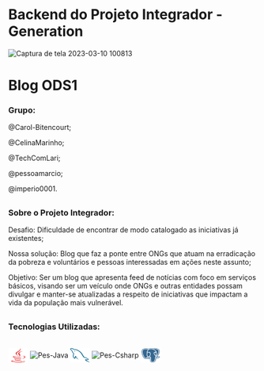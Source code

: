 # Backend do Projeto Integrador - Generation

![Captura de tela 2023-03-10 100813](https://user-images.githubusercontent.com/103587377/224324032-c63d948f-0473-4266-8bf3-f1a1cb9af03d.jpg)

# Blog ODS1

### Grupo:
@Carol-Bitencourt;

@CelinaMarinho; 

@TechComLari; 

@pessoamarcio; 

@imperio0001.

##


### Sobre o Projeto Integrador:

Desafio: Dificuldade de encontrar de modo catalogado as iniciativas já existentes; 

Nossa solução: Blog que faz a ponte entre ONGs que atuam na erradicação da pobreza e voluntários e pessoas interessadas em ações neste assunto;

Objetivo: Ser um blog que apresenta feed de notícias com foco em serviços básicos, visando ser um veículo onde ONGs e  outras entidades possam 
divulgar e manter-se atualizadas a respeito de iniciativas que impactam a vida da população mais vulnerável.

##

### Tecnologias Utilizadas:

<div style="display: inline_block"><br>
<img align="center" alt="Pes-Java" height="30" width="40" src="https://raw.githubusercontent.com/devicons/devicon/master/icons/java/java-plain.svg">
<img align="center" alt="Pes-Java" height="30" width="40" src="https://user-images.githubusercontent.com/33158051/103925017-e7673b80-50e4-11eb-9379-ceb82e3f382c.png">
<img align="center" alt="Pes-Csharp" height="30" width="40" src="https://raw.githubusercontent.com/devicons/devicon/master/icons/mysql/mysql-plain.svg">
<img align="center" alt="Pes-Csharp" height="30" width="40" src="https://user-images.githubusercontent.com/103587377/224327362-723dbd27-db64-4870-acea-7b0d1648c918.png">
<img align="center" alt="Pes-Csharp" height="30" width="40" src="https://raw.githubusercontent.com/devicons/devicon/master/icons/postgresql/postgresql-plain.svg">
<div>
